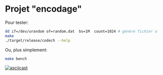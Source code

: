 # Projet "encodage"


Pour tester:
```sh
dd if=/dev/urandom of=random.dat  bs=1M  count=1024 # génère fichier aléatoire de 1Go
make
./target/release/codech --help
```
Ou, plus simplement:
```sh
make bench
```

[![asciicast](https://asciinema.org/a/xgH2mU8wrfnnDG3Ufr7koKkLb.svg)](https://asciinema.org/a/xgH2mU8wrfnnDG3Ufr7koKkLb)
